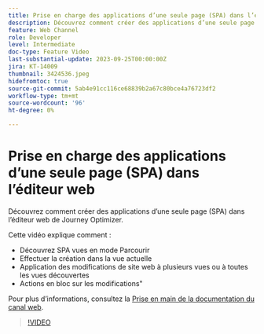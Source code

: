 ```yaml
---
title: Prise en charge des applications d’une seule page (SPA) dans l’éditeur web
description: Découvrez comment créer des applications d’une seule page (SPA) dans l’éditeur web de Journey Optimizer.
feature: Web Channel
role: Developer
level: Intermediate
doc-type: Feature Video
last-substantial-update: 2023-09-25T00:00:00Z
jira: KT-14009
thumbnail: 3424536.jpeg
hidefromtoc: true
source-git-commit: 5ab4e91cc116ce68839b2a67c80bce4a76723df2
workflow-type: tm+mt
source-wordcount: '96'
ht-degree: 0%

---
```



# Prise en charge des applications d’une seule page (SPA) dans l’éditeur web

Découvrez comment créer des applications d’une seule page (SPA) dans l’éditeur web de Journey Optimizer.

Cette vidéo explique comment :

* Découvrez SPA vues en mode Parcourir
* Effectuer la création dans la vue actuelle
* Application des modifications de site web à plusieurs vues ou à toutes les vues découvertes
* Actions en bloc sur les modifications&quot;

Pour plus d’informations, consultez la [Prise en main de la documentation du canal web](https://experienceleague.adobe.com/docs/journey-optimizer/using/web/get-started-web.html).

>[!VIDEO](https://video.tv.adobe.com/v/3424536/?learn=on)
